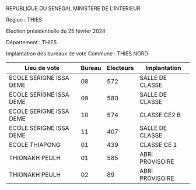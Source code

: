 REPUBLIQUE DU SENEGAL MINISTERE DE L'INTERIEUR

Région : THIES

Election présidentielle du 25 février 2024

Département : THIES

Implantation des bureaux de vote Commune : THIES NORD

| Lieu de vote | Bureau | Electeurs | Implantation |
| - | - | - | - |
| ECOLE SERIGNE ISSA DEME | 08 | 572 | SALLE DE CLASSE |
| ECOLE SERIGNE ISSA DEME | 09 | 580 | SALLE DE CLASSE |
| ECOLE SERIGNE ISSA DEME | 10 | 574 | CLASSE CE2 B |
| ECOLE SERIGNE ISSA DEME | 11 | 407 | SALLE DE CLASSE |
| ECOLE THIAPONG | 01 | 439 | CLASSE CE 1 |
| THIONAKH PEULH | 01 | 585 | ABRI PROVISOIRE |
| THIONAKH PEULH | 02 | 89 | ABRI PROVISOIRE |

<!-- PageNumber="28/34" -->
